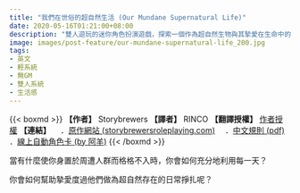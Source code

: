 ```yaml
---
title: "我們在世俗的超自然生活 (Our Mundane Supernatural Life)"
date: 2020-05-16T01:21:00+08:00
description: "雙人遊玩的迷你角色扮演遊戲，探索一個作為超自然生物與其摯愛在生命中的一天。當部分超脫世俗的存在與日常瑣事發生交集，他跟他的摯愛將會如何面對？"
image: images/post-feature/our-mundane-supernatural-life_200.jpg
tags: 
- 英文
- 輕系統
- 無GM
- 雙人系統
- 生活感
---
```

{{< boxmd >}}
**【作者】** Storybrewers
**【譯者】** RINCO
**【翻譯授權】** [作者授權](https://images.plurk.com/3piII14KhRmluWzxnD2cjy.jpg)
**【連結】**
　．[原作網站 (storybrewersroleplaying.com)](https://storybrewersroleplaying.com/our-mundane-supernatural-life/)
　．[中文規則 (pdf)](https://drive.google.com/file/d/1qov8_8lG8VIZ70H2g6bdTsdVIlKUkWhm/view)
　．[線上自動角色卡 (by 阿羊)](https://docs.google.com/spreadsheets/d/1V3Hqu3uoypr7lB3ff3wgbjsA_PvXs_ragph8R9t1qyE)
{{< /boxmd >}}

當有什麼使你身置於周遭人群而格格不入時，你會如何充分地利用每一天？

你會如何幫助摯愛度過他們做為超自然存在的日常掙扎呢？

